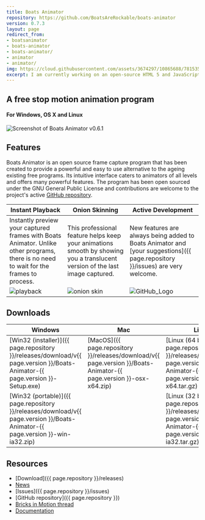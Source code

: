 ```yaml
---
title: Boats Animator
repository: https://github.com/BoatsAreRockable/boats-animator
version: 0.7.3
layout: page
redirect_from:
- boatsanimator
- boats-animator
- boats-animator/
- animator
- animator/
img: https://cloud.githubusercontent.com/assets/3674297/10865688/78153514-7fea-11e5-8e34-0e600ada42eb.png
excerpt: I am currently working on an open-source HTML 5 and JavaScript based stop motion animation program.
---
```

## A free stop motion animation program

#### For Windows, OS X and Linux

![Screenshot of Boats Animator v0.6.1](https://cloud.githubusercontent.com/assets/3674297/10865688/78153514-7fea-11e5-8e34-0e600ada42eb.png)

## Features

Boats Animator is an open source frame capture program that has been created to provide a powerful and easy to use alternative to the ageing existing free programs. Its intuitive interface caters to animators of all levels and offers many powerful features. The program has been open sourced under the GNU General Public License and contributions are welcome to the project's active [GitHub repository](https://github.com/boatsarerockable/animator).

| Instant Playback | Onion Skinning | Active Development |
| - | - | - |
| Instantly preview your captured frames with Boats Animator. Unlike other programs, there is no need to wait for the frames to process. | This professional feature helps keep your animations smooth by showing you a translucent version of the last image captured. | New features are always being added to Boats Animator and [your suggestions]({{ page.repository }}/issues) are very welcome. |
| ![playback](http://charlielee.uk/wp-content/uploads/2015/11/playback.png) | ![onion skin](http://charlielee.uk/wp-content/uploads/2015/11/onion-skin.png) | ![GitHub_Logo](http://charlielee.uk/wp-content/uploads/2015/11/GitHub_Logo-510x209.png) |

## Downloads

| Windows | Mac | Linux |
| - | - | - |
| [Win32 (installer)]({{ page.repository }}/releases/download/v{{ page.version }}/Boats-Animator-{{ page.version }}-Setup.exe) | [MacOS]({{ page.repository }}/releases/download/v{{ page.version }}/Boats-Animator-{{ page.version }}-osx-x64.zip) | [Linux (64 bit)]({{ page.repository }}/releases/download/v{{ page.version }}/Boats-Animator-{{ page.version }}-linux-x64.tar.gz) |
| [Win32 (portable)]({{ page.repository }}/releases/download/v{{ page.version }}/Boats-Animator-{{ page.version }}-win-ia32.zip) | | [Linux (32 bit)]({{ page.repository }}/releases/download/v{{ page.version }}/Boats-Animator-{{ page.version }}-linux-ia32.tar.gz) |


## Resources

* [Download]({{ page.repository }}/releases)
* [News](/category/boats-animator)
* [Issues]({{ page.repository }}/issues)
* [GitHub repository]({{ page.repository }})
* [Bricks in Motion thread](http://www.bricksinmotion.com/forums/topic/21891/)
* [Documentation](http://boatsanimator.readthedocs.io)
